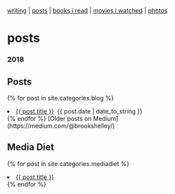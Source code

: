 [writing](index.md) | [posts](posts.md) | [books i read](books.md) | [movies i watched](movies.md) | [photos](http://vsco.co/brookshelley/images/1)

# posts

### 2018

## Posts

{% for post in site.categories.blog %}
<li>
  <a href="{{ post.url }}">{{ post.title }}</a>
   &nbsp;<span>{{ post.date | date_to_string }}</span>
</li>
{% endfor %}
[Older posts on Medium](https://medium.com/@brookshelley/)

## Media Diet

{% for post in site.categories.mediadiet %}
<li>
<a href="{{ post.url }}">{{ post.title }}</a>
</li>
{% endfor %}
